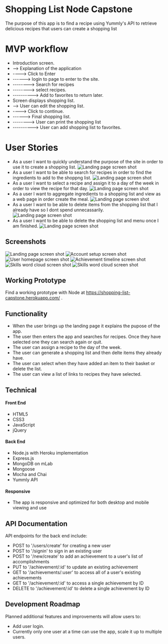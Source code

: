 # Shopping List Node Capstone
The purpose of this app is to find a recipe using Yummly's API to retrieve delicious recipes that users can create a shopping list

# MVP workflow
* Introduction screen.
* --> Explanation of the application
* ----> Click to Enter
* ------> login to page to enter to the site.
* --------> Search for recipes
* --------> select recipes.
* ----------> Add to favorites to return later.
* Screen displays shopping list.
* --> User can edit the shopping list.
* ----> Click to continue.
* ------> Final shopping list.
* --------> User can print the shopping list
* ----------> User can add shopping list to favorites.

# User Stories
* As a user I want to quickly understand the purpose of the site in order to use it to create a shopping list.
![Landing page screen shot](https://github.com/terrylthompsonintx/shopping-list-full-stack-capstone/blob/master/github-images/1.png)
* As a user I want to be able to search for recipes in order to find the ingredients to add to the shoppng list.
![Landing page screen shot](https://github.com/terrylthompsonintx/shopping-list-full-stack-capstone/blob/master/github-images/2.png)
* As a user I want to select a recipe and assign it to a day of the week in order to view the recipe for that day.
![Landing page screen shot](https://github.com/terrylthompsonintx/shopping-list-full-stack-capstone/blob/master/github-images/3.png)
* As a user I want to aggregate ingredients to a shopping list and view as a web page in order create the meal.
![Landing page screen shot](https://github.com/terrylthompsonintx/shopping-list-full-stack-capstone/blob/master/github-images/4.png)
* As a user I want to be able to delete items from the shopping list that I already have so I dont spend unnecassarily.
![Landing page screen shot](https://github.com/terrylthompsonintx/shopping-list-full-stack-capstone/blob/master/github-images/5.png)
* As a user I want to be able to delete the shopping list and menu once I am finished.
![Landing page screen shot](https://github.com/terrylthompsonintx/shopping-list-full-stack-capstone/blob/master/github-images/6.png)

## Screenshots
![Landing page screen shot](https://github.com/terrylthompsonintx/shopping-list-full-stack-capstone/blob/master/github-images/cap1.png)
![Account setup screen shot](https://github.com/terrylthompsonintx/shopping-list-full-stack-capstone/blob/master/github-images/cap2.png)
![User homepage screen shot](https://github.com/terrylthompsonintx/shopping-list-full-stack-capstone/blob/master/github-images/cap3.png)
![Achievement timeline screen shot](https://github.com/terrylthompsonintx/shopping-list-full-stack-capstone/blob/master/github-images/cap4.png)
![Skills word cloud screen shot](https://github.com/terrylthompsonintx/shopping-list-full-stack-capstone/blob/master/github-images/cap5.png)
![Skills word cloud screen shot](https://github.com/terrylthompsonintx/shopping-list-full-stack-capstone/blob/master/github-images/cap6.png)
## Working Prototype
Find a working prototype with Node at https://shopping-list-capstone.herokuapp.com/ .

## Functionality
* When the user brings up the landing page it explains the pupose of the app.
* The user then enters the app and searches for recipes.  Once they have selected one they can search again or quit.
* The user can assign a recipe to the day of the week.
* The user can generate a shopping list and then delte items they already have.
* The user can select when they have added an item to their basket or delete the list.
* The user can view a list of links to recipes they have selected.

## Technical

#### Front End
* HTML5
* CSS3
* JavaScript
* jQuery

#### Back End
* Node.js with Heroku implementation
* Express.js
* MongoDB on mLab
* Mongoose
* Mocha and Chai
* Yummly API

#### Responsive

* The app is responsive and optimized for both desktop and mobile viewing and use


## API Documentation
API endpoints for the back end include:
* POST to '/users/create' for creating a new user
* POST to '/signin' to sign in an existing user
* POST to '/new/create' to add an achievement to a user's list of accomplishments
* PUT to '/achievement/:id' to update an existing achievement
* GET to '/achievements/:user' to access all of a user's existing achievements
* GET to '/achievement/:id' to access a single achievement by ID
* DELETE to '/achievement/:id' to delete a single achievement by ID

## Development Roadmap
Planned additional features and improvements will allow users to:
* Add user login.
* Currently only one user at a time can use the app, scale it up to multiple users.
